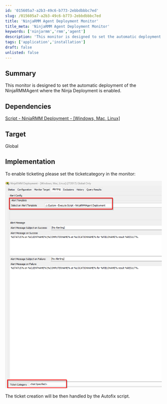 ```yaml
---
id: '015605a7-a2b3-49c6-b773-2ebbdbbbc7ed'
slug: /015605a7-a2b3-49c6-b773-2ebbdbbbc7ed
title: 'NinjaRMM Agent Deployment Monitor'
title_meta: 'NinjaRMM Agent Deployment Monitor'
keywords: ['ninjarmm','rmm','agent']
description: 'This monitor is designed to set the automatic deployment of the NinjaRMMAgent where the Ninja Deployment is enabled.'
tags: ['application','installation']
draft: false
unlisted: false
---
```


## Summary

This monitor is designed to set the automatic deployment of the NinjaRMMAgent where the Ninja Deployment is enabled.

## Dependencies

[Script - NinjaRMM Deployment - [Windows, Mac, Linux]](/docs/372559cc-5af7-4075-a442-ef7909712fea)

## Target

Global

## Implementation

To enable ticketing please set the ticketcategory in the monitor:

![alerting tab](../../../static/img/docs/ninjarmm-agent-deployment/image.png)

The ticket creation will be then handled by the Autofix script.